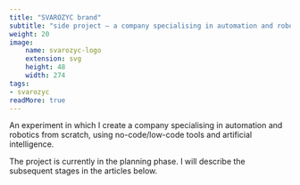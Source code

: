 ```yaml
---
title: "SVAROZYC brand"
subtitle: "side project – a company specialising in automation and robotics"
weight: 20
image:
    name: svarozyc-logo
    extension: svg
    height: 48
    width: 274
tags:
- svarozyc
readMore: true
---
```

An experiment in which I create a company specialising in automation and robotics from scratch, using no-code/low-code tools and artificial intelligence.
<!--more-->
The project is currently in the planning phase. I will describe the subsequent stages in the articles below.
